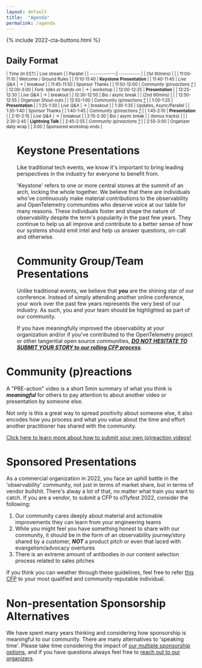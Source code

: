 ```yaml
---
layout: default
title:  "Agenda"
permalink: /agenda
---
```


{% include 2022-cta-buttons.html %}

<div class="flexbox">

<div style="font-size:0.8em;align-self:flex-start;" markdown=1>

<style type="text/css">
.session-bumper { color: gray; }
.session-mc { color: lightblue; }
.session-sponsor { color: #CBC3E3; }
.session-speaker { color: lightgreen; }
.session-you { color: green; }
</style>
<script type="text/javascript">
window.onloadqueue=(window.onloadqueue||[]).concat([function () {
  $('td:empty').parent().addClass('session-bumper');
  $('td:contains("(1st ")').parent().addClass('session-bumper');
  $('td:contains("(2nd ")').parent().addClass('session-bumper');
  $('td:contains("(bonus ")').parent().addClass('session-bumper');
  $('td:contains("Bio / ")').parent().addClass('session-bumper');

  $('td:contains("Welcome / Ground Rules")').parent().addClass('session-mc');
  $('td:contains("Organizer")').parent().addClass('session-mc');
  $('td:contains("Updates")').parent().addClass('session-mc');

  $('td:contains("Presentation")').parent().addClass('session-speaker');
  $('td:contains("Lightning")').parent().addClass('session-speaker');

  $('td:contains("Live Q&A")').parent().addClass('session-you');
  $('td:contains("Community")').parent().addClass('session-you');

  $('td:contains("Sponsor")').parent().addClass('session-sponsor');
  $('td:contains("workshop")').parent().addClass('session-sponsor');
}]);
</script>


# Daily Format

|  Time (in EST) |  Live stream  | |  Parallel  |
|  -------------:|  -----------  |
|  (1st 90mins)  | |
|    11:00-11:10 |  Welcome / Ground Rules  |
|    11:10-11:40 |  **Keystone Presentation**  |
|    11:40-11:45 |  *Live Q&A*  | -> |  breakout  |
|    11:45-11:50 |  Sponsor Thanks  |
|    11:50-12:00 |  *Community (p)reactions [?](/2022/preaction)*  |
|     12:00-3:00 |  *Fork: talks or hands-on* |  -> |  workshop  |
|    12:00-12:25 |  **Presentation**  |
|    12:25-12:30 |  *Live Q&A*  | -> |  breakout  |
|    12:30-12:50 |  Bio / async break  |
|  (2nd 90mins)  | |
|    12:50-12:55 |  Organizer Shout-outs  |
|     12:55-1:00 |  Community (p)reactions [?](/2022/preaction)  |
|      1:00-1:25 |  **Presentation**  |
|      1:25-1:30 |  *Live Q&A*  | -> |  breakout  |
|      1:30-1:35 |  Updates, Async/Parallel  |
|      1:35-1:40 |  Sponsor Thanks  |
|      1:40-1:45 |  *Community (p)reactions [?](/2022/preaction)*  |
|      1:45-2:10 |  **Presentation**  |
|      2:10-2:15 |  *Live Q&A*  | -> |  breakout  |
|      2:15-2:30 |  Bio / async break  |
| (bonus tracks) | |
|      2:30-2:45 |  **Lightning Talk**  |
|      2:45-2:55 |  *Community (p)reactions [?](/2022/preaction)*  |
|      2:55-3:00 |  Organizer daily wrap  |
|      3:00      |  Sponsored workshop ends  |

</div>

<div style="flex:1;align-self:flex-start;min-width:350px;padding-left:2em;" markdown=1>

# Keystone Presentations

Like traditional tech events, we know it's important to bring leading perspectives in the
 industry for everyone to benefit from.

'Keystone' refers to one or more central stones at the summit of an arch, locking the whole together. We believe that there are individuals who've continuously make material contributions to the observability and OpenTelemetry communities who deserve voice at our table for many reasons. These individuals foster and shape the nature of observability despite the term's popularity in the past few years. They continue to help us all improve and contribute to a better sense of how our systems should emit intel and help us answer questions, on-call and otherwise.

# Community Group/Team Presentations

Unlike traditional events, we believe that ***you*** are the shining star of our conference. Instead of simply attending another online conference, your work over the past few years represents the very best of our industry. As such, you and your team should be highlighted as part of our community.

If you have meaningfully improved the observability at your organization and/or if you've contributed to the OpenTelemetry project or other tangential open source communities, ***[DO NOT HESITATE TO SUBMIT YOUR STORY to our rolling CFP process](/cfp)***.

</div>

</div>

# Community (p)reactions

A "PRE-action" video is a short 5min summary of what you think is ***meaningful***
 for others to pay attention to about another video or presentation by someone else.

Not only is this a great way to spread positivity about someone else, it also
 encodes how you process and what you value about the time and effort another
 practitioner has shared with the community.

[Click here to learn more about how to submit your own (p)reaction videos!](/2022/preaction)

# Sponsored Presentations

As a commercial organization in 2022, you face an uphill battle in the 'observability' community, not just in terms of market share, but in terms of vendor bullshit. There's alway a lot of that, no matter what train you want to catch. If you are a vendor, to submit a CFP to o11yfest 2022, consider the following:

1. Our community cares deeply about material and actionable improvements they can learn from your engineering teams
2. While you might feel you have something honest to share with our community, it should be in the form of an observability journey/story shared by a customer, ***NOT*** a product pitch or even that laced with evangelism/advocacy overtures
3. There is an extreme amount of antibodies in our content selection process related to sales pitches

If you think you can weather through these guidelines, feel free to refer [this CFP](/cfp) to your most qualified and community-reputable individual.

# Non-presentation Sponsorship Alternatives

We have spent many years thinking and considering how sponsorship is meaningful to our community. There are many alternatives to 'speaking time'. Please take time considering the impact of [our multiple sponsorship options](/sponsor), and if you have questions always feel free to [reach out to our organizers](/contact).
